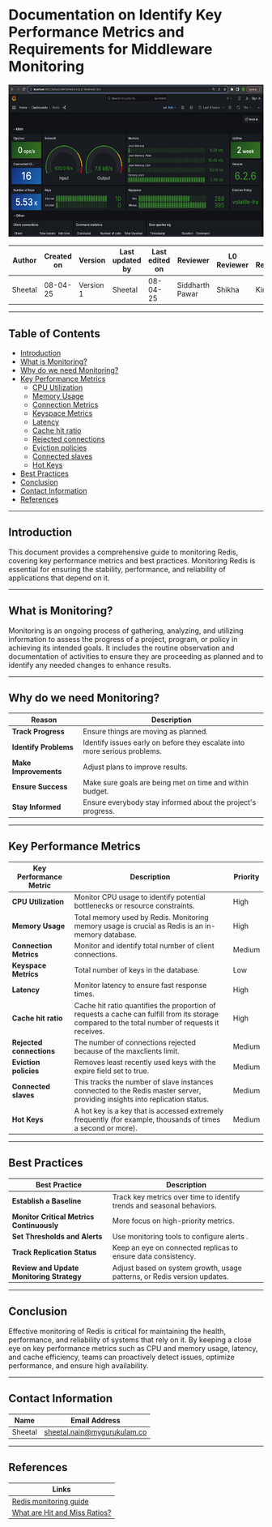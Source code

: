  #  **Documentation on Identify Key Performance Metrics and Requirements for Middleware Monitoring**

<p align="center">
 <img src="https://github.com/SheetalNain/salary/blob/main/assets/monitoring.png" alt="image" width="600" height="300" />
</p>


| **Author**            | **Created on** | **Version** | **Last updated by**       | **Last edited on** | **Reviewer** |**L0 Reviewer** |**L1 Reviewer** |**L2 Reviewer** |
|-----------------------|----------------|-------------|----------------------------|---------------------|-------------------|-------------------|-------------------|-------------------|
| Sheetal      | 08-04-25       | Version 1 | Sheetal         |  08-04-25   | Siddharth Pawar    | Shikha  | Kirti  | Ashwani Singh  |


---

## Table of Contents
- [Introduction](#introduction)
- [What is Monitoring?](#what-is-monitoring)
- [Why do we need Monitoring?](#why-do-we-need-monitoring)
- [Key Performance Metrics ](#key-performance-metrics-)
  - [CPU Utilization](#CPU-utilization)
  - [Memory Usage](#Memory-usage)
  - [Connection Metrics](#connection-metrics)
  - [Keyspace Metrics](#keyspace-metrics)
  - [Latency](#latency)
  - [Cache hit ratio](cache-hit-ratio#)
  - [Rejected connections](#rejected-connections)
  - [Eviction policies](#eviction-policies)
  - [Connected slaves](#connected-slaves)
  - [Hot Keys](#hot-keys)
- [Best Practices](#best-practices)
- [Conclusion](#conclusion)
- [Contact Information](#contact-information)
- [References](#references)

---

## Introduction

This document provides a comprehensive guide to monitoring Redis, covering key performance metrics and best practices. Monitoring Redis is essential for ensuring the stability, performance, and reliability of applications that depend on it.

---

## What is Monitoring?

Monitoring is an ongoing process of gathering, analyzing, and utilizing information to assess the progress of a project, program, or policy in achieving its intended goals. It includes the routine observation and documentation of activities to ensure they are proceeding as planned and to identify any needed changes to enhance results.

---

## Why do we need Monitoring?

| Reason                  | Description                                             |
|-------------------------|---------------------------------------------------------|
| **Track Progress**       | Ensure things are moving as planned.                   |
| **Identify Problems**    | Identify issues early on before they escalate into more serious problems.  |
| **Make Improvements**    | Adjust plans to improve results.            |
| **Ensure Success**       | Make sure goals are being met on time and within budget.|
| **Stay Informed**        | Ensure everybody stay informed about the project's progress.|

---

## Key Performance Metrics 


| **Key Performance Metric**   | **Description**                                                                                   | **Priority** |
|------------------------------|---------------------------------------------------------------------------------------------------|---------------|
| **CPU Utilization**           | Monitor CPU usage to identify potential bottlenecks or resource constraints.  | High  |
| **Memory Usage**              | Total memory used by Redis. Monitoring memory usage is crucial as Redis is an in-memory database.  | High|
| **Connection Metrics**        | Monitor and identify total number of client connections.       | Medium|
| **Keyspace Metrics**          | Total number of keys in the database. | Low |
| **Latency**                   | Monitor latency to ensure fast response times.  | High |
| **Cache hit ratio**           | Cache hit ratio quantifies the proportion of requests a cache can fulfill from its storage compared to the total number of requests it receives.  | High |
| **Rejected connections**      | The number of connections rejected because of the maxclients limit. | Medium |
| **Eviction policies**         | Removes least recently used keys with the expire field set to true.| Medium |
| **Connected slaves**          |  This tracks the number of slave instances connected to the Redis master server, providing insights into replication status. | Medium |
| **Hot Keys**                  | A hot key is a key that is accessed extremely frequently (for example, thousands of times a second or more). | Medium |

---
## Best Practices

| Best Practice           | Description                                             |
|-------------------------|---------------------------------------------------------|
| **Establish a Baseline**                     | Track key metrics over time to identify trends and seasonal behaviors.                   |
| **Monitor Critical Metrics Continuously**    | More focus on high-priority metrics.  |
| **Set Thresholds and Alerts**                | Use monitoring tools to configure alerts .            |
| **Track Replication Status**                 | Keep an eye on connected replicas to ensure data consistency.|
| **Review and Update Monitoring Strategy**    | Adjust based on system growth, usage patterns, or Redis version updates.|

---

## Conclusion

Effective monitoring of Redis is critical for maintaining the health, performance, and reliability of systems that rely on it. By keeping a close eye on key performance metrics such as CPU and memory usage, latency, and cache efficiency, teams can proactively detect issues, optimize performance, and ensure high availability. 

---
## Contact Information

| Name| Email Address      |
|-----|--------------------------|
| Sheetal | sheetal.nain@mygurukulam.co |

---

## References


| **Links**                                           | 
|-----------------------------------------------------|
| [Redis monitoring guide](https://www.site24x7.com/learn/redis-monitoring-metrics.html)  | 
| [What are Hit and Miss Ratios?](https://wp-rocket.me/blog/calculate-hit-and-miss-ratios/) |   





